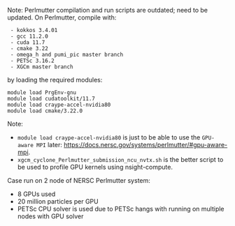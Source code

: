 Note: Perlmutter compilation and run scripts are outdated; need to be updated. 
On Perlmutter, compile with:
```
 - kokkos 3.4.01
 - gcc 11.2.0
 - cuda 11.7
 - cmake 3.22
 - omega_h and pumi_pic master branch
 - PETSc 3.16.2
 - XGCm master branch
```
by loading the required modules:
```
module load PrgEnv-gnu
module load cudatoolkit/11.7
module load craype-accel-nvidia80
module load cmake/3.22.0
```

Note:

- `module load craype-accel-nvidia80` is just to be able to use the `GPU-aware MPI` later: https://docs.nersc.gov/systems/perlmutter/#gpu-aware-mpi.
- `xgcm_cyclone_Perlmutter_submission_ncu_nvtx.sh` is the better script to be used to profile GPU kernels using nsight-compute.

Case run on 2 node of NERSC Perlmutter system:
 - 8 GPUs used
 - 20 million particles per GPU
 - PETSc CPU solver is used due to PETSc hangs with running on multiple nodes with GPU solver